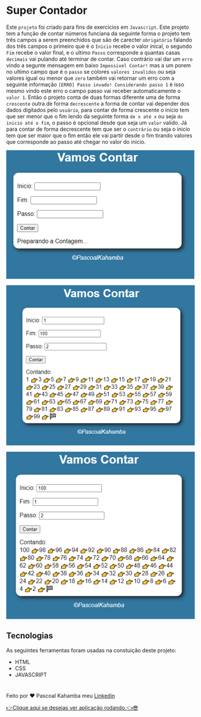 # Super Contador

Este `projeto` foi criado para fins de exercícios em `Javascript`. Este projeto tem a função de contar números funciana da seguinte forma o projeto tem três campos a serem preenchidos que são de carecter `obrigatório` falando dos três campos o primeiro que é o `Inicio` recebe o valor inical, o segundo `Fim` recebe o valor final, e o ultimo `Passo` corresponde a quantas casas `decimais` vai pulando até terminar de contar. Caso contrário vai dar um `erro` vindo a segunte mensagem em baixo `Impossivel Contar!` mas a um porem no ultimo campo que é o `passo` se colores `valores invalidos` ou seja valores igual ou menor que `zero` também vai retornar um erro com a seguinte informação `[ERRO] Passo invado! Considerando passo 1` é isso mesmo vindo este erro o campo passo vai receber automaticamente o `valor 1`. Então o projeto conta de duas formas diferente uma de forma `crescente` outra de forma `decrescente` a forma de contar vai depender dos dados digitados pelo `usuário`, para contar de forma crescente o inicio tem que ser menor que o fim lendo da seguinte forma `de x até x` ou seja `do inicio até o fim`, o passo é opcional desde que seja um `valor` valido. Já para contar de forma decrescente tem que ser o `contrário` ou seja o inicio tem que ser maior que o fim então ele vai partir desde o fim tirando valores que corresponde ao passo até chegar no valor do inicio.

![foto do projeto iniciando](fotoprojeto.PNG)

![foto do projeto contando de forma crescente](fotocrescente.PNG)

![foto do projeto contando de forma decrescente](fotodecresnte.PNG)

## Tecnologias

As seguintes ferramentas foram usadas na constuição deste projeto:

- HTML
- CSS
- JAVASCRIPT

#

Feito por ❤ Pascoal Kahamba meu [Linkedin](https://www.linkedin.com/in/pascoal-kahamba-7b43bb233?lipi=urn%3Ali%3Apage%3Ad_flagship3_profile_view_base_contact_details%3BTg8LEKayToyytOX1pVAQ%2Bg%3D%3D)

[👉Clique aqui se desejas ver aplicação rodando.👈😎]()
